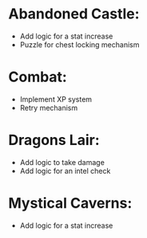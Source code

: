 # Abandoned Castle:  
- Add logic for a stat increase
- Puzzle for chest locking mechanism  
# Combat:  
- Implement XP system  
- Retry mechanism  
# Dragons Lair:  
- Add logic to take damage  
- Add logic for an intel check  
# Mystical Caverns:
- Add logic for a stat increase
